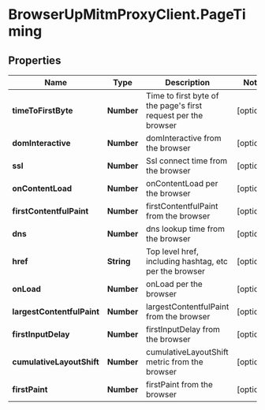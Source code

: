 # BrowserUpMitmProxyClient.PageTiming

## Properties

Name | Type | Description | Notes
------------ | ------------- | ------------- | -------------
**timeToFirstByte** | **Number** | Time to first byte of the page&#39;s first request per the browser | [optional] 
**domInteractive** | **Number** | domInteractive from the browser | [optional] 
**ssl** | **Number** | Ssl connect time from the browser | [optional] 
**onContentLoad** | **Number** | onContentLoad per the browser | [optional] 
**firstContentfulPaint** | **Number** | firstContentfulPaint from the browser | [optional] 
**dns** | **Number** | dns lookup time from the browser | [optional] 
**href** | **String** | Top level href, including hashtag, etc per the browser | [optional] 
**onLoad** | **Number** | onLoad per the browser | [optional] 
**largestContentfulPaint** | **Number** | largestContentfulPaint from the browser | [optional] 
**firstInputDelay** | **Number** | firstInputDelay from the browser | [optional] 
**cumulativeLayoutShift** | **Number** | cumulativeLayoutShift metric from the browser | [optional] 
**firstPaint** | **Number** | firstPaint from the browser | [optional] 


